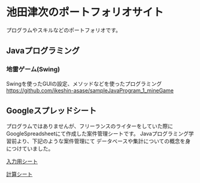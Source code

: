# 池田津次のポートフォリオサイト
プログラムやスキルなどのポートフォリオです。

## Javaプログラミング
### 地雷ゲーム(Swing)
Swingを使ったGUIの設定、メソッドなどを使ったプログラミング
https://github.com/ikeshin-asase/sampleJavaProgram_1_mineGame

## Googleスプレッドシート
プログラムではありませんが、フリーランスのライターをしていた際に
GoogleSpreadsheetにて作成した案件管理シートです。
Javaプログラミング学習前より、下記のような案件管理にて
データベースや集計についての概念を身につけていました。

<a href ="https://docs.google.com/spreadsheets/d/1OFDwsDsVXjp3EHVvRtCJ_PUXj58K8XxfoiHuet1gNV4/edit#gid=734311351" target="_blank" rel="noopener">入力用シート</a>

<a href ="https://docs.google.com/spreadsheets/d/1gGWLlrRPpfXjuaHxVqTTn2Hvpl-byR4A8Amxpan1_Lg/edit#gid=2140596786" target="_blank" rel="noopener">計算シート</a>



